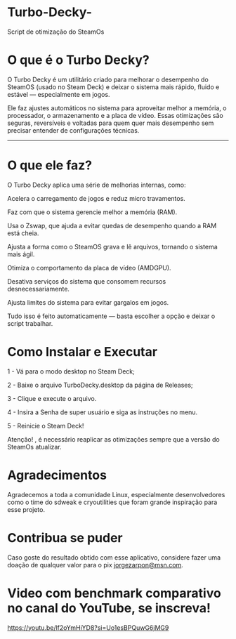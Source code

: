 # Turbo-Decky-
Script de otimização do SteamOs 

# O que é o Turbo Decky?

O Turbo Decky é um utilitário criado para melhorar o desempenho do SteamOS (usado no Steam Deck) e deixar o sistema mais rápido, fluido e estável — especialmente em jogos.

Ele faz ajustes automáticos no sistema para aproveitar melhor a memória, o processador, o armazenamento e a placa de vídeo.
Essas otimizações são seguras, reversíveis e voltadas para quem quer mais desempenho sem precisar entender de configurações técnicas.


---

# O que ele faz?

O Turbo Decky aplica uma série de melhorias internas, como:

Acelera o carregamento de jogos e reduz micro travamentos.

Faz com que o sistema gerencie melhor a memória (RAM).

Usa o Zswap, que ajuda a evitar quedas de desempenho quando a RAM está cheia.

Ajusta a forma como o SteamOS grava e lê arquivos, tornando o sistema mais ágil.

Otimiza o comportamento da placa de vídeo (AMDGPU).

Desativa serviços do sistema que consomem recursos desnecessariamente.

Ajusta limites do sistema para evitar gargalos em jogos.


Tudo isso é feito automaticamente — basta escolher a opção e deixar o script trabalhar.

# Como Instalar e Executar

1 - Vá para o modo desktop no Steam Deck;

2 - Baixe o arquivo TurboDecky.desktop da página de Releases;

3 - Clique e execute o arquivo.

4 - Insira a Senha de super usuário e siga as instruções no menu.

5 - Reinicie o Steam Deck!

Atenção! , é necessário reaplicar as otimizações sempre que a versão do SteamOs atualizar. 

# Agradecimentos

Agradecemos a toda a comunidade Linux, especialmente desenvolvedores como o time do sdweak e cryoutilities que foram grande inspiração para esse projeto. 

# Contribua se puder

Caso goste do resultado obtido com esse aplicativo, considere fazer uma doação de qualquer valor para o pix jorgezarpon@msn.com.

# Video com benchmark comparativo no canal do YouTube, se inscreva! 

https://youtu.be/lf2oYmHiYD8?si=Uo1esBPQuwG6jMG9
